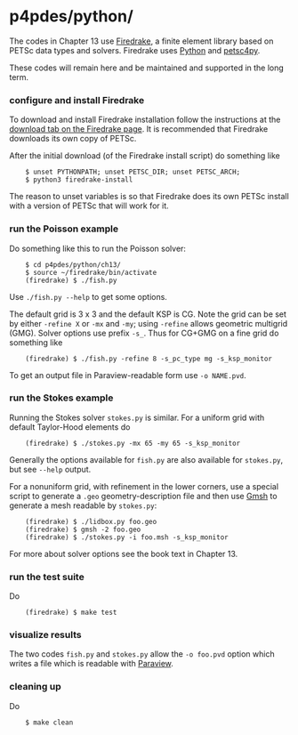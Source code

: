 p4pdes/python/
==============

The codes in Chapter 13 use [Firedrake](https://www.firedrakeproject.org/), a finite element library based on PETSc data types and solvers.  Firedrake uses [Python](https://www.python.org/) and [petsc4py](https://petsc4py.readthedocs.io/en/stable/).

These codes will remain here and be maintained and supported in the long term.

### configure and install Firedrake

To download and install Firedrake installation follow the instructions at the [download tab on the Firedrake page](https://www.firedrakeproject.org/download.html).  It is recommended that Firedrake downloads its own copy of PETSc.

After the initial download (of the Firedrake install script) do something like

        $ unset PYTHONPATH; unset PETSC_DIR; unset PETSC_ARCH;
        $ python3 firedrake-install

The reason to unset variables is so that Firedrake does its own PETSc install with a version of PETSc that will work for it.

### run the Poisson example

Do something like this to run the Poisson solver:

        $ cd p4pdes/python/ch13/
        $ source ~/firedrake/bin/activate
        (firedrake) $ ./fish.py

Use `./fish.py --help` to get some options.

The default grid is 3 x 3 and the default KSP is CG.  Note the grid can be set by either `-refine X` or `-mx` and `-my`; using `-refine` allows geometric multigrid (GMG).  Solver options use prefix `-s_`.  Thus for CG+GMG on a fine grid do something like

        (firedrake) $ ./fish.py -refine 8 -s_pc_type mg -s_ksp_monitor

To get an output file in Paraview-readable form use `-o NAME.pvd`.

### run the Stokes example

Running the Stokes solver `stokes.py` is similar.  For a uniform grid with default Taylor-Hood elements do

        (firedrake) $ ./stokes.py -mx 65 -my 65 -s_ksp_monitor

Generally the options available for `fish.py` are also available for `stokes.py`, but see `--help` output.

For a nonuniform grid, with refinement in the lower corners, use a special script to generate a `.geo` geometry-description file and then use [Gmsh](http://gmsh.info/) to generate a mesh readable by `stokes.py`:

        (firedrake) $ ./lidbox.py foo.geo
        (firedrake) $ gmsh -2 foo.geo
        (firedrake) $ ./stokes.py -i foo.msh -s_ksp_monitor

For more about solver options see the book text in Chapter 13.


### run the test suite

Do

        (firedrake) $ make test

### visualize results

The two codes `fish.py` and `stokes.py` allow the `-o foo.pvd` option which writes a file which is readable with [Paraview](https://www.paraview.org/).

### cleaning up

Do

        $ make clean

